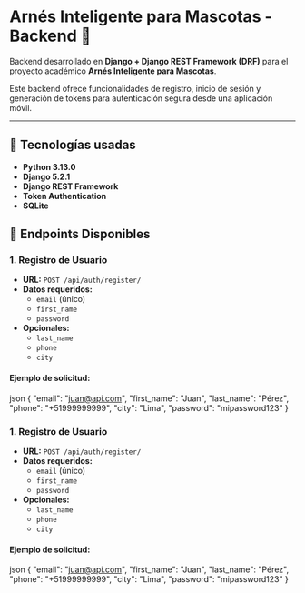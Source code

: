 # Arnés Inteligente para Mascotas - Backend 🐾

Backend desarrollado en **Django + Django REST Framework (DRF)** para el proyecto académico **Arnés Inteligente para Mascotas**.

Este backend ofrece funcionalidades de registro, inicio de sesión y generación de tokens para autenticación segura desde una aplicación móvil.

---

## 🧱 Tecnologías usadas

- **Python 3.13.0**
- **Django 5.2.1**
- **Django REST Framework**
- **Token Authentication**
- **SQLite**

## 🚀 Endpoints Disponibles

### 1. Registro de Usuario

- **URL:** `POST /api/auth/register/`
- **Datos requeridos:**
  - `email` (único)
  - `first_name`
  - `password`
- **Opcionales:**
  - `last_name`
  - `phone`
  - `city`

#### Ejemplo de solicitud:
json
{
  "email": "juan@api.com",
  "first_name": "Juan",
  "last_name": "Pérez",
  "phone": "+51999999999",
  "city": "Lima",
  "password": "mipassword123"
}

### 1. Registro de Usuario

- **URL:** `POST /api/auth/register/`
- **Datos requeridos:**
  - `email` (único)
  - `first_name`
  - `password`
- **Opcionales:**
  - `last_name`
  - `phone`
  - `city`

#### Ejemplo de solicitud:
json
{
  "email": "juan@api.com",
  "first_name": "Juan",
  "last_name": "Pérez",
  "phone": "+51999999999",
  "city": "Lima",
  "password": "mipassword123"
}
